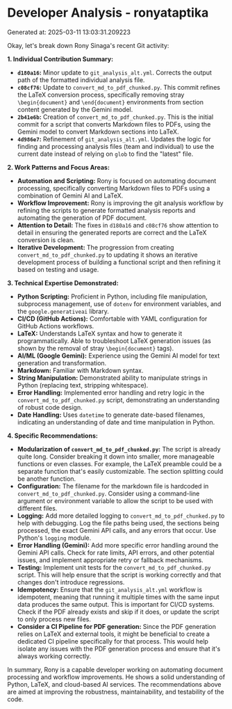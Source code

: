 # Developer Analysis - ronyataptika
Generated at: 2025-03-11 13:03:31.209223

Okay, let's break down Rony Sinaga's recent Git activity:

**1. Individual Contribution Summary:**

*   **`d180a16`:**  Minor update to `git_analysis_alt.yml`. Corrects the output path of the formatted individual analysis file.
*   **`c08cf76`:** Update to `convert_md_to_pdf_chunked.py`. This commit refines the LaTeX conversion process, specifically removing stray `\begin{document}` and `\end{document}` environments from section content generated by the Gemini model.
*   **`2b41e6b`:** Creation of `convert_md_to_pdf_chunked.py`.  This is the initial commit for a script that converts Markdown files to PDFs, using the Gemini model to convert Markdown sections into LaTeX.
*   **`4d986e7`:** Refinement of `git_analysis_alt.yml`. Updates the logic for finding and processing analysis files (team and individual) to use the current date instead of relying on `glob` to find the "latest" file.

**2. Work Patterns and Focus Areas:**

*   **Automation and Scripting:** Rony is focused on automating document processing, specifically converting Markdown files to PDFs using a combination of Gemini AI and LaTeX.
*   **Workflow Improvement:** Rony is improving the git analysis workflow by refining the scripts to generate formatted analysis reports and automating the generation of PDF document.
*   **Attention to Detail:** The fixes in `d180a16` and `c08cf76` show attention to detail in ensuring the generated reports are correct and the LaTeX conversion is clean.
*   **Iterative Development:** The progression from creating `convert_md_to_pdf_chunked.py` to updating it shows an iterative development process of building a functional script and then refining it based on testing and usage.

**3. Technical Expertise Demonstrated:**

*   **Python Scripting:** Proficient in Python, including file manipulation, subprocess management, use of `dotenv` for environment variables, and the `google.generativeai` library.
*   **CI/CD (GitHub Actions):**  Comfortable with YAML configuration for GitHub Actions workflows.
*   **LaTeX:**  Understands LaTeX syntax and how to generate it programmatically. Able to troubleshoot LaTeX generation issues (as shown by the removal of stray `\begin{document}` tags).
*   **AI/ML (Google Gemini):**  Experience using the Gemini AI model for text generation and transformation.
*   **Markdown:**  Familiar with Markdown syntax.
*   **String Manipulation:** Demonstrated ability to manipulate strings in Python (replacing text, stripping whitespace).
*   **Error Handling:** Implemented error handling and retry logic in the `convert_md_to_pdf_chunked.py` script, demonstrating an understanding of robust code design.
*   **Date Handling:**  Uses `datetime` to generate date-based filenames, indicating an understanding of date and time manipulation in Python.

**4. Specific Recommendations:**

*   **Modularization of `convert_md_to_pdf_chunked.py`:** The script is already quite long.  Consider breaking it down into smaller, more manageable functions or even classes.  For example, the LaTeX preamble could be a separate function that's easily customizable.  The section splitting could be another function.
*   **Configuration:** The filename for the markdown file is hardcoded in `convert_md_to_pdf_chunked.py`. Consider using a command-line argument or environment variable to allow the script to be used with different files.
*   **Logging:** Add more detailed logging to `convert_md_to_pdf_chunked.py` to help with debugging.  Log the file paths being used, the sections being processed, the exact Gemini API calls, and any errors that occur.  Use Python's `logging` module.
*   **Error Handling (Gemini):** Add more specific error handling around the Gemini API calls.  Check for rate limits, API errors, and other potential issues, and implement appropriate retry or fallback mechanisms.
*   **Testing:** Implement unit tests for the `convert_md_to_pdf_chunked.py` script.  This will help ensure that the script is working correctly and that changes don't introduce regressions.
*   **Idempotency:** Ensure that the `git_analysis_alt.yml` workflow is idempotent, meaning that running it multiple times with the same input data produces the same output. This is important for CI/CD systems.  Check if the PDF already exists and skip if it does, or update the script to only process new files.
*    **Consider a CI Pipeline for PDF generation:**  Since the PDF generation relies on LaTeX and external tools, it might be beneficial to create a dedicated CI pipeline specifically for that process. This would help isolate any issues with the PDF generation process and ensure that it's always working correctly.

In summary, Rony is a capable developer working on automating document processing and workflow improvements. He shows a solid understanding of Python, LaTeX, and cloud-based AI services. The recommendations above are aimed at improving the robustness, maintainability, and testability of the code.
